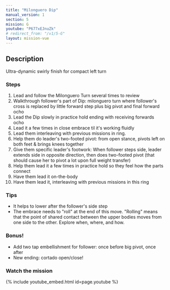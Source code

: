 ```yaml
---
title: "Milonguero Dip"
manual_version: 1
section: 5
mission: G
youtube: "P677xEJnuZk"
# redirect_from: "/v1/5-G"
layout: mission-vue
---
```




## Description

Ultra-dynamic swirly finish for compact left turn

### Steps

1. Lead and follow the Milonguero Turn several times to review
2. Walkthrough follower's part of Dip: milonguero turn where follower's cross is replaced by little forward step plus big pivot and final forward ocho
3. Lead the Dip slowly in practice hold ending with receiving forwards ocho
4. Lead it a few times in close embrace til it's working fluidly
5. Lead them interleaving with previous missions in ring. 
6. Help them do leader's two-footed pivot: from open stance, pivots left on both feet & brings knees together
7. Give them specific leader's footwork: When follower steps side, leader extends side in opposite direction, then does two-footed pivot (that should cause her to pivot a lot upon full weight transfer)
8. Help them lead it a few times in practice hold so they feel how the parts connect
9. Have them lead it on-the-body
10. Have them lead it, interleaving with previous missions in this ring

### Tips

* It helps to lower after the follower's side step
* The embrace needs to "roll" at the end of this move. "Rolling" means that the point of shared contact between the upper bodies moves from one side to the other. Explore when, where, and how.  

### Bonus!

* Add two tap embellishment for follower: once before big pivot, once after
* New ending: cortado open/close! 

### Watch the mission

{% include youtube_embed.html id=page.youtube %}


